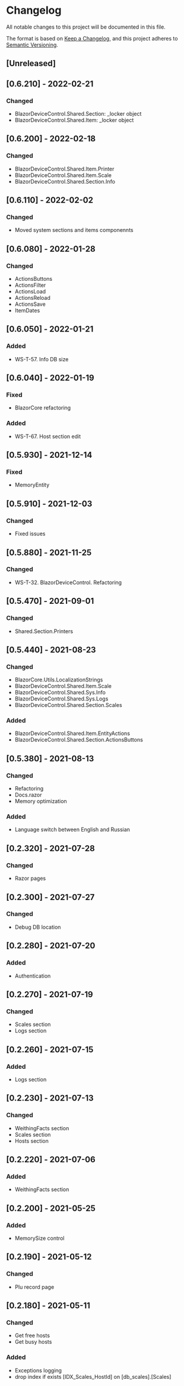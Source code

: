 # Changelog
All notable changes to this project will be documented in this file.

The format is based on [Keep a Changelog](https://keepachangelog.com/en/1.0.0/),
and this project adheres to [Semantic Versioning](https://semver.org/spec/v2.0.0.html).

## [Unreleased]

## [0.6.210] - 2022-02-21
### Changed
- BlazorDeviceControl.Shared.Section: _locker object
- BlazorDeviceControl.Shared.Item: _locker object

## [0.6.200] - 2022-02-18
### Changed
- BlazorDeviceControl.Shared.Item.Printer
- BlazorDeviceControl.Shared.Item.Scale
- BlazorDeviceControl.Shared.Section.Info

## [0.6.110] - 2022-02-02
### Changed
- Moved system sections and items componennts

## [0.6.080] - 2022-01-28
### Changed
- ActionsButtons
- ActionsFilter
- ActionsLoad
- ActionsReload
- ActionsSave
- ItemDates

## [0.6.050] - 2022-01-21
### Added
- WS-T-57. Info DB size

## [0.6.040] - 2022-01-19
### Fixed
- BlazorCore refactoring
### Added
- WS-T-67. Host section edit

## [0.5.930] - 2021-12-14
### Fixed
- MemoryEntity

## [0.5.910] - 2021-12-03
### Changed
- Fixed issues

## [0.5.880] - 2021-11-25
### Changed
- WS-T-32. BlazorDeviceControl. Refactoring

## [0.5.470] - 2021-09-01
### Changed
- Shared.Section.Printers

## [0.5.440] - 2021-08-23
### Changed
- BlazorCore.Utils.LocalizationStrings
- BlazorDeviceControl.Shared.Item.Scale
- BlazorDeviceControl.Shared.Sys.Info
- BlazorDeviceControl.Shared.Sys.Logs
- BlazorDeviceControl.Shared.Section.Scales
### Added
- BlazorDeviceControl.Shared.Item.EntityActions
- BlazorDeviceControl.Shared.Section.ActionsButtons

## [0.5.380] - 2021-08-13
### Changed
- Refactoring
- Docs.razor
- Memory optimization
### Added
- Language switch between English and Russian

## [0.2.320] - 2021-07-28
### Changed
- Razor pages

## [0.2.300] - 2021-07-27
### Changed
- Debug DB location

## [0.2.280] - 2021-07-20
### Added
- Authentication

## [0.2.270] - 2021-07-19
### Changed
- Scales section
- Logs section

## [0.2.260] - 2021-07-15
### Added
- Logs section

## [0.2.230] - 2021-07-13
### Changed
- WeithingFacts section
- Scales section
- Hosts section

## [0.2.220] - 2021-07-06
### Added
- WeithingFacts section

## [0.2.200] - 2021-05-25
### Added
- MemorySize control

## [0.2.190] - 2021-05-12
### Changed
- Plu record page

## [0.2.180] - 2021-05-11
### Changed
- Get free hosts
- Get busy hosts
### Added
- Exceptions logging
- drop index if exists [IDX_Scales_HostId] on [db_scales].[Scales]
